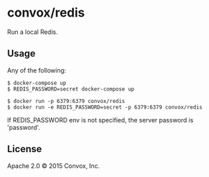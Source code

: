 # convox/redis

Run a local Redis.

## Usage

Any of the following:

    $ docker-compose up
    $ REDIS_PASSWORD=secret docker-compose up

    $ docker run -p 6379:6379 convox/redis
    $ docker run -e REDIS_PASSWORD=secret -p 6379:6379 convox/redis

If REDIS_PASSWORD env is not specified, the server password is 'password'.

## License

Apache 2.0 &copy; 2015 Convox, Inc.
